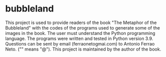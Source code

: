 # bubbleland
This project is used to provide readers of the book "The Metaphor of the Bubbleland" with the codes of the programs used to generate some of the images in the book.
The user must understand the Python programming language. The programs were written and tested in Python version 3.9.
Questions can be sent by email (ferraoneto<at>gmai.com) to Antonio Ferrao Neto. ("<at>" means "@").
This project is maintained by the author of the book.
